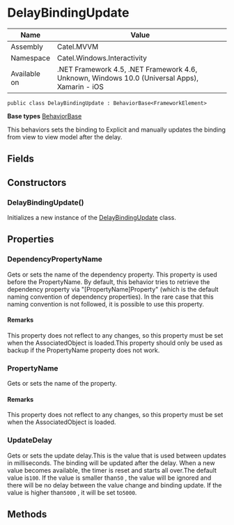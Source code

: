 

# DelayBindingUpdate

Name|Value
---|---
Assembly|Catel.MVVM
Namespace|Catel.Windows.Interactivity
Available on|.NET Framework 4.5, .NET Framework 4.6, Unknown, Windows 10.0 (Universal Apps), Xamarin - iOS

```
public class DelayBindingUpdate : BehaviorBase<FrameworkElement>
```

**Base types**
[BehaviorBase]()


This behaviors sets the binding to Explicit and manually updates the binding from view to view model after the delay.



## Fields

## Constructors

### DelayBindingUpdate()

Initializes a new instance of the [DelayBindingUpdate](#) class.



## Properties

### DependencyPropertyName

Gets or sets the name of the dependency property. This property is used before the PropertyName. By default, this behavior tries to retrieve the dependency property via "[PropertyName]Property" (which is the default naming convention of dependency properties). In the rare case that this naming convention is not followed, it is possible to use this property.

#### Remarks

This property does not reflect to any changes, so this property must be set when the AssociatedObject is loaded.This property should only be used as backup if the PropertyName property does not work.



### PropertyName

Gets or sets the name of the property.

#### Remarks

This property does not reflect to any changes, so this property must be set when the AssociatedObject is loaded.



### UpdateDelay

Gets or sets the update delay.This is the value that is used between updates in milliseconds. The binding will be updated after the delay. When a new value becomes available, the timer is reset and starts all over.The default value is`100`. If the value is smaller than`50` , the value will be ignored and there will be no delay between the value change and binding update. If the value is higher than`5000` , it will be set to`5000`.



## Methods

